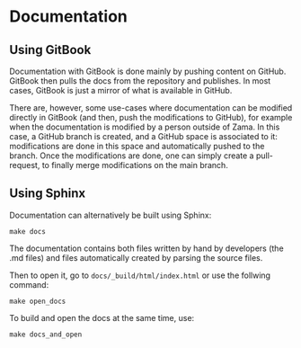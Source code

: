 # Documentation

## Using GitBook

Documentation with GitBook is done mainly by pushing content on GitHub. GitBook then pulls the docs from the repository and publishes. In most cases, GitBook is just a mirror of what is available in GitHub.

There are, however, some use-cases where documentation can be modified directly in GitBook (and then, push the modifications to GitHub), for example when the documentation is modified by a person outside of Zama. In this case, a GitHub branch is created, and a GitHub space is associated to it: modifications are done in this space and automatically pushed to the branch. Once the modifications are done, one can simply create a pull-request, to finally merge modifications on the main branch.

## Using Sphinx

Documentation can alternatively be built using Sphinx:

```shell
make docs
```

The documentation contains both files written by hand by developers (the .md files) and files automatically created by parsing the source files.

Then to open it, go to `docs/_build/html/index.html` or use the follwing command:

```shell
make open_docs
```

To build and open the docs at the same time, use:

```shell
make docs_and_open
```
